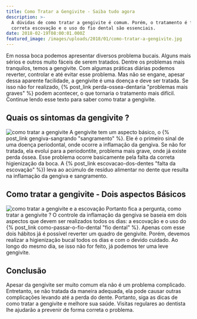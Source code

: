 ```yaml
---
title: Como Tratar a Gengivite - Saiba tudo agora
description: >-
  A dúvidas de como tratar a gengivite é comum. Porém, o tratamento é fácil. A
  correta escovação e o uso do fio dental são essenciais.
date: 2018-02-19T08:00:01.000Z
featured_image: /images/uploads/2018/01/como-tratar-a-gengivite.jpg
---
```


Em nossa boca podemos apresentar diversos problema bucais. Alguns mais sérios e outros muito fáceis de serem tratados. Dentre os problemas mais tranquilos, temos a gengivite. Com algumas práticas diárias podemos reverter, controlar e até evitar esse problema. Mas não se engane, apesar dessa aparente facilidade, a gengivite é uma doença e deve ser tratada. Se isso não for realizado, {% post_link perda-ossea-dentaria "problemas mais graves" %} podem acontecer, o que tornaria o tratamento mais difícil. Continue lendo esse texto para saber como tratar a gengivite.

**Quais os sintomas da gengivite ?**
------------------------------------

![como tratar a gengivite](/images/uploads/2018/01/como-tratar-a-gengivite-sintomas.jpg) A gengivite tem um aspecto básico, o {% post_link gengiva-sangrando "sangramento" %}. Ele é o primeiro sinal de uma doença periodontal, onde ocorre a inflamação da gengiva. Se não for tratada, ela evolui para a periodontite, problema mais grave, onde já existe perda óssea. Esse problema ocorre basicamente pela falta da correta higienização da boca. A {% post_link escovacao-dos-dentes "falta da escovação" %}) leva ao acúmulo de resíduo alimentar no dente que resulta na inflamação da gengiva e sangramento.

**Como tratar a gengivite - Dois aspectos Básicos**
---------------------------------------------------

![como tratar a gengivite e a escovação](/images/uploads/2018/01/como-tratar-a-gengivite-tratamento.jpg) Portanto fica a pergunta, como tratar a gengivite ? O controle da inflamação da gengiva se baseia em dois aspectos que devem ser realizados todos os dias: a escovação e o uso do {% post_link como-passar-o-fio-dental "fio dental" %}. Apenas com esse dois hábitos já é possível reverter um quadro de gengivite. Porém, devemos realizar a higienização bucal todos os dias e com o devido cuidado. Ao longo do mesmo dia, se isso não for feito, já podemos ter uma leve gengivite.

**Conclusão**
-------------

Apesar da gengivite ser muito comum ela não é um problema complicado. Entretanto, se não tratada da maneira adequada, ela pode causar outras complicações levando até a perda do dente. Portanto, siga as dicas de como tratar a gengivite e melhore sua saúde. Visitas regulares ao dentista lhe ajudarão a prevenir de forma correta o problema.
